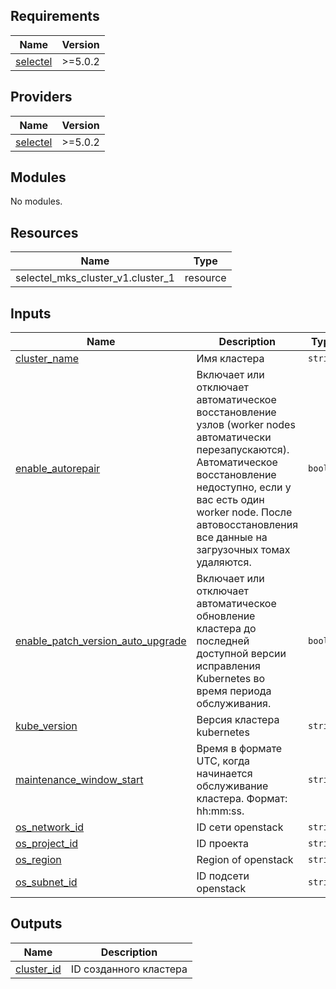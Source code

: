 <!-- BEGIN_TF_DOCS -->
## Requirements

| Name | Version |
|------|---------|
| <a name="requirement_selectel"></a> [selectel](#requirement\_selectel) | >=5.0.2 |

## Providers

| Name | Version |
|------|---------|
| <a name="provider_selectel"></a> [selectel](#provider\_selectel) | >=5.0.2 |

## Modules

No modules.

## Resources

| Name | Type |
|------|------|
| selectel_mks_cluster_v1.cluster_1 | resource |

## Inputs

| Name | Description | Type | Default | Required |
|------|-------------|------|---------|:--------:|
| <a name="input_cluster_name"></a> [cluster\_name](#input\_cluster\_name) | Имя кластера | `string` | n/a | yes |
| <a name="input_enable_autorepair"></a> [enable\_autorepair](#input\_enable\_autorepair) | Включает или отключает автоматическое восстановление узлов (worker nodes автоматически перезапускаются). Автоматическое восстановление недоступно, если у вас есть один worker node. После автовосстановления все данные на загрузочных томах удаляются. | `bool` | `true` | no |
| <a name="input_enable_patch_version_auto_upgrade"></a> [enable\_patch\_version\_auto\_upgrade](#input\_enable\_patch\_version\_auto\_upgrade) | Включает или отключает автоматическое обновление кластера до последней доступной версии исправления Kubernetes во время периода обслуживания. | `bool` | `true` | no |
| <a name="input_kube_version"></a> [kube\_version](#input\_kube\_version) | Версия кластера kubernetes | `string` | n/a | yes |
| <a name="input_maintenance_window_start"></a> [maintenance\_window\_start](#input\_maintenance\_window\_start) | Время в формате UTC, когда начинается обслуживание кластера. Формат: hh:mm:ss. | `string` | `""` | no |
| <a name="input_os_network_id"></a> [os\_network\_id](#input\_os\_network\_id) | ID сети openstack | `string` | n/a | yes |
| <a name="input_os_project_id"></a> [os\_project\_id](#input\_os\_project\_id) | ID проекта | `string` | n/a | yes |
| <a name="input_os_region"></a> [os\_region](#input\_os\_region) | Region of openstack | `string` | n/a | yes |
| <a name="input_os_subnet_id"></a> [os\_subnet\_id](#input\_os\_subnet\_id) | ID подсети openstack | `string` | n/a | yes |

## Outputs

| Name | Description |
|------|-------------|
| <a name="output_cluster_id"></a> [cluster\_id](#output\_cluster\_id) | ID созданного кластера |
<!-- END_TF_DOCS -->